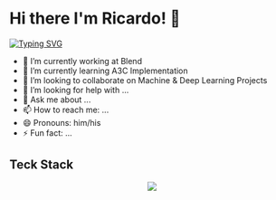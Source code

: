 # Hi there I'm Ricardo! 👋

[![Typing SVG](https://readme-typing-svg.demolab.com?font=Fira+Code&size=25&pause=1000&color=32F715&width=600&height=60&lines=Welcome+to+my+GitHub!;Machine+%26+Deep+Learning+enthusiast;Eager+about+data%2C+math+and+stats;Lifelong+Learner)](https://git.io/typing-svg)


- 🔭 I’m currently working at Blend
- 🌱 I’m currently learning A3C Implementation
- 👯 I’m looking to collaborate on Machine & Deep Learning Projects
- 🤔 I’m looking for help with ...
- 💬 Ask me about ...
- 📫 How to reach me: ...
- 😄 Pronouns: him/his
- ⚡ Fun fact: ...

## Teck Stack
<p align="center">
  <a href="https://skillicons.dev">
    <img src="https://skillicons.dev/icons?i=anaconda,apple,aws,bash,discord,docker,flask,git,github,grafana,kubernetes,mysql,postgres,postman,pycharm,py,pytorch,sklearn,vscode&theme=dark" />
  </a>
</p>
